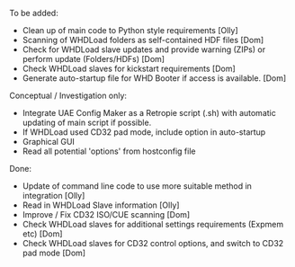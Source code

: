 To be added:
- Clean up of main code to Python style requirements [Olly]
- Scanning of WHDLoad folders as self-contained HDF files [Dom]
- Check for WHDLoad slave updates and provide warning (ZIPs) or perform update (Folders/HDFs) [Dom]
- Check WHDLoad slaves for kickstart requirements [Dom]
- Generate auto-startup file for WHD Booter if access is available. [Dom]


Conceptual / Investigation only:
- Integrate UAE Config Maker as a Retropie script (.sh) with automatic updating of main script if possible.
- If WHDLoad used CD32 pad mode, include option in auto-startup
- Graphical GUI 
- Read all potential 'options' from hostconfig file


Done:
- Update of command line code to use more suitable method in integration [Olly]
- Read in WHDLoad Slave information [Olly]
- Improve / Fix CD32 ISO/CUE scanning [Dom]
- Check WHDLoad slaves for additional settings requirements (Expmem etc) [Dom]
- Check WHDLoad slaves for CD32 control options, and switch to CD32 pad mode [Dom]
